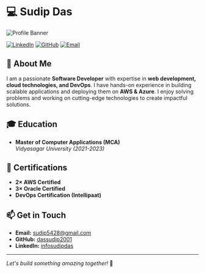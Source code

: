 # 💻 Sudip Das

![Profile Banner](https://via.placeholder.com/1200x400)

[![LinkedIn](https://img.shields.io/badge/LinkedIn-Connect-blue?style=flat-square&logo=linkedin)](https://www.linkedin.com/in/infosudipdas/)
[![GitHub](https://img.shields.io/badge/GitHub-Follow-black?style=flat-square&logo=github)](https://github.com/dassudip2001)
[![Email](https://img.shields.io/badge/Email-Contact-red?style=flat-square&logo=gmail)](mailto:sudip5428@gmail.com)

## 🚀 About Me
I am a passionate **Software Developer** with expertise in **web development, cloud technologies, and DevOps**. I have hands-on experience in building scalable applications and deploying them on **AWS & Azure**. I enjoy solving problems and working on cutting-edge technologies to create impactful solutions.
<!-- 
## 🔧 Skills

- **Programming Languages:** C, Java, TypeScript, Python, PHP  
- **Web Technologies & Frameworks:** HTML, CSS/SCSS, Bootstrap, Tailwind CSS, Angular, Laravel, NodeJS, Flask, Electron, Spring Boot, Next.js  
- **Databases:** MySQL, MongoDB  
- **Cloud Services:** AWS, Azure  
- **DevOps & Tools:** Docker, Kubernetes, Jenkins, GitHub Actions, Terraform, Docker Swarm  
- **Version Control:** Git/GitHub  
- **Operating Systems:** Windows, Linux (Ubuntu)   -->

<!-- ## 💼 Experience -->
<!-- 
### Software Developer | [Opezee](https://opezee.com) | *Aug 2023 - Present*
- Upgraded **BOH Admin Panel** using **AngularJS & Laravel** with a focus on **code standardization**.
- Developed **UI functionality** for **Opezee Launcher** and integrated it with a **C# backend** using **Electron**.
- Built an **Incident Management System (IMS)** from scratch using **Laravel & Angular**, deployed on **AWS**.
- Contributed to **CLMS-ADMIN & CLMS-Website**, implementing new features and configuring servers.
- Optimized the **Feedback System** by adding **Docker support** and deploying it on **AWS** with **Next.js**.

## 📌 Projects

### **PFMS - Project & Faculty Management System**
**Tech Stack:** Laravel, MySQL, JavaScript, Docker

### **Chat Bot**
**Tech Stack:** Flask, NLP, NLTK, OpenAI API, Gemini API

### **EMS - Event Management System** *(Techindeck)*
**Tech Stack:** Angular, NodeJS, Laravel, MySQL, MongoDB, Solid Design Pattern

### **CMS - Content Management System** *(Techindeck)*
**Tech Stack:** C#, Spring Boot, Angular -->

## 🎓 Education
- **Master of Computer Applications (MCA)**  
  *Vidyasagar University (2021-2023)*

## 📜 Certifications
- **2× AWS Certified**
- **3× Oracle Certified**
- **DevOps Certification (Intellipaat)**

## 📫 Get in Touch
- **Email:** [sudip5428@gmail.com](mailto:sudip5428@gmail.com)  
- **GitHub:** [dassudip2001](https://github.com/dassudip2001)  
- **LinkedIn:** [infosudipdas](https://www.linkedin.com/in/infosudipdas/)  

---
*Let's build something amazing together!* 🚀

